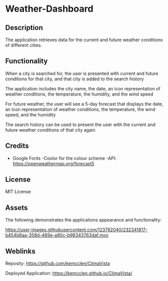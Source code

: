 # Weather-Dashboard

## Description
The application retrieves data for the current and future weather conditions of different cities.

## Functionality 

When a city is searched for, the user is presented with current and future conditions for that city, and that city is added to the search history

The application includes the city name, the date, an icon representation of weather conditions, the temperature, the humidity, and the wind speed

For future weather, the user will see a 5-day forecast that displays the date, an icon representation of weather conditions, the temperature, the wind speed, and the humidity

The search history can be used to present the user with the current and future weather conditions of that city again

## Credits
- Google Fonts
-Coolor for the colour scheme 
-API: https://openweathermap.org/forecast5

## License
MIT License

## Assets
The following demonstrates the applications appearance and functionality:


https://user-images.githubusercontent.com/123762040/232341817-b454b8aa-358d-489e-a80c-b98343763daf.mov


## Weblinks
Reposity: https://github.com/kemcclen/ClimaVista

Deployed Application: https://kemcclen.github.io/ClimaVista/
